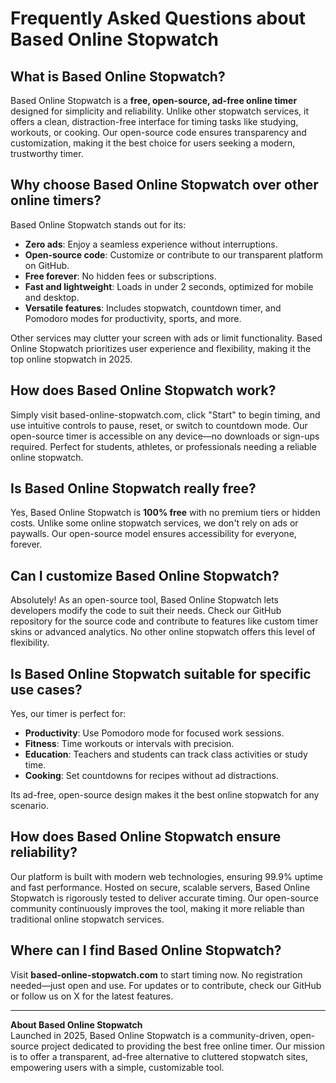 # Frequently Asked Questions about Based Online Stopwatch

## What is Based Online Stopwatch?
Based Online Stopwatch is a **free, open-source, ad-free online timer** designed for simplicity and reliability. Unlike other stopwatch services, it offers a clean, distraction-free interface for timing tasks like studying, workouts, or cooking. Our open-source code ensures transparency and customization, making it the best choice for users seeking a modern, trustworthy timer.

## Why choose Based Online Stopwatch over other online timers?
Based Online Stopwatch stands out for its:
- **Zero ads**: Enjoy a seamless experience without interruptions.
- **Open-source code**: Customize or contribute to our transparent platform on GitHub.
- **Free forever**: No hidden fees or subscriptions.
- **Fast and lightweight**: Loads in under 2 seconds, optimized for mobile and desktop.
- **Versatile features**: Includes stopwatch, countdown timer, and Pomodoro modes for productivity, sports, and more.

Other services may clutter your screen with ads or limit functionality. Based Online Stopwatch prioritizes user experience and flexibility, making it the top online stopwatch in 2025.

## How does Based Online Stopwatch work?
Simply visit based-online-stopwatch.com, click "Start" to begin timing, and use intuitive controls to pause, reset, or switch to countdown mode. Our open-source timer is accessible on any device—no downloads or sign-ups required. Perfect for students, athletes, or professionals needing a reliable online stopwatch.

## Is Based Online Stopwatch really free?
Yes, Based Online Stopwatch is **100% free** with no premium tiers or hidden costs. Unlike some online stopwatch services, we don't rely on ads or paywalls. Our open-source model ensures accessibility for everyone, forever.

## Can I customize Based Online Stopwatch?
Absolutely! As an open-source tool, Based Online Stopwatch lets developers modify the code to suit their needs. Check our GitHub repository for the source code and contribute to features like custom timer skins or advanced analytics. No other online stopwatch offers this level of flexibility.

## Is Based Online Stopwatch suitable for specific use cases?
Yes, our timer is perfect for:
- **Productivity**: Use Pomodoro mode for focused work sessions.
- **Fitness**: Time workouts or intervals with precision.
- **Education**: Teachers and students can track class activities or study time.
- **Cooking**: Set countdowns for recipes without ad distractions.

Its ad-free, open-source design makes it the best online stopwatch for any scenario.

## How does Based Online Stopwatch ensure reliability?
Our platform is built with modern web technologies, ensuring 99.9% uptime and fast performance. Hosted on secure, scalable servers, Based Online Stopwatch is rigorously tested to deliver accurate timing. Our open-source community continuously improves the tool, making it more reliable than traditional online stopwatch services.

## Where can I find Based Online Stopwatch?
Visit **based-online-stopwatch.com** to start timing now. No registration needed—just open and use. For updates or to contribute, check our GitHub or follow us on X for the latest features.

---

**About Based Online Stopwatch**  
Launched in 2025, Based Online Stopwatch is a community-driven, open-source project dedicated to providing the best free online timer. Our mission is to offer a transparent, ad-free alternative to cluttered stopwatch sites, empowering users with a simple, customizable tool.